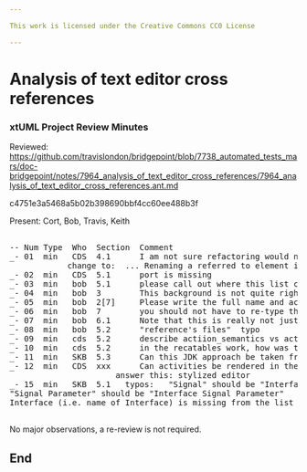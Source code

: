 ```yaml
---

This work is licensed under the Creative Commons CC0 License

---
```


# Analysis of text editor cross references
### xtUML Project Review Minutes

Reviewed:  https://github.com/travislondon/bridgepoint/blob/7738_automated_tests_mars/doc-bridgepoint/notes/7964_analysis_of_text_editor_cross_references/7964_analysis_of_text_editor_cross_references.ant.md

c4751e3a5468a5b02b398690bbf4cc60ee488b3f

Present:  Cort, Bob, Travis, Keith

<pre>

-- Num Type  Who  Section  Comment
_- 01  min   CDS  4.1      I am not sure refactoring would need “triggering” when using a cross-reference approach.
            change to:  ... Renaming a referred to element in Bridgepoint shall automatically keep the elements in OAL consistent.
_- 02  min   CDS  5.1      port is missing
_- 03  min   bob  5.1      please call out where this list came from
_- 04  min   bob  3        This background is not quite right.  The work WAS promoted [2][3], and functionality was removed, but not all the changes [4]. Please describe this, and also describe why it was removed.
_- 05  min   bob  2[7]     Please write the full name and acronym here so people see what it means 1 time before using it in the document.
_- 06  min   bob  7        you should not have to re-type the list here, you should jsut be able to refer to the list created earlier in the document.  This assures the information is in only 1 place.
_- 07  min   bob  6.1      Note that this is really not just a matter of merging anymore. If you go look and see you will find the amount of chaneg is such that it really will need to be redone, merge will not be useful.
_- 08  min   bob  5.2      "reference's files"  typo
_- 09  min   cds  5.2      describe actiion_semantics vs action_semantics_internal was action_semantics_internal interoduced with this work?
_- 10  min   cds  5.2      in the recatables work, how was the "save part" done? Was it in ui.text, was a parser used to re-embed the IDs? This may end up disqualify 6.1 approach (if a seperate parser was used)
_- 11  min   SKB  5.3      Can this JDK approach be taken from the keyletters in the property view? This question is concerned about where the JDK approach could be tied into the various places we edit from (canvas,ME, properties, and generic shortcut rename (f2)). The note should consider these places.
_- 12  min   CDS  xxx      Can activities be rendered in the editor buffer (like rtf, html, etc), how?
                      answer this: stylized editor
_- 15  min   SKB  5.1   typos:   "Signal" should be "Interface Signal"
"Signal Parameter" should be "Interface Signal Parameter"
Interface (i.e. name of Interface) is missing from the list

</pre>
   
No major observations, a re-review is not required.


End
---

